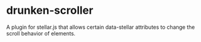 drunken-scroller
================

A plugin for stellar.js that allows certain data-stellar attributes to change the scroll behavior of elements.